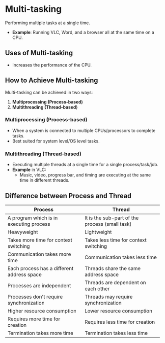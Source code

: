 # Multi-tasking

Performing multiple tasks at a single time.
- **Example**: Running VLC, Word, and a browser all at the same time on a CPU.

## Uses of Multi-tasking
- Increases the performance of the CPU.

## How to Achieve Multi-tasking
Multi-tasking can be achieved in two ways:
1. **Multiprocessing (Process-based)**
2. **Multithreading (Thread-based)**

### Multiprocessing (Process-based)
- When a system is connected to multiple CPUs/processors to complete tasks.
- Best suited for system level/OS level tasks.

### Multithreading (Thread-based)
- Executing multiple threads at a single time for a single process/task/job.
- **Example** in VLC:
  - Music, video, progress bar, and timing are executing at the same time in different threads.

## Difference between Process and Thread

| Process | Thread |
| ------- | ------ |
| A program which is in executing process | It is the sub-part of the process (small task) |
| Heavyweight | Lightweight |
| Takes more time for context switching | Takes less time for context switching |
| Communication takes more time | Communication takes less time |
| Each process has a different address space | Threads share the same address space |
| Processes are independent | Threads are dependent on each other |
| Processes don't require synchronization | Threads may require synchronization |
| Higher resource consumption | Lower resource consumption |
| Requires more time for creation | Requires less time for creation |
| Termination takes more time | Termination takes less time |
